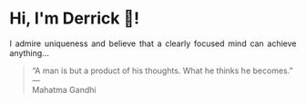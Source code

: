 # Hi, I'm Derrick 👋!
<p align="justify">I admire uniqueness and believe that a clearly focused mind can achieve anything...</p> 
<!-- #quote-start -->
<blockquote>&ldquo;A man is but a product of his thoughts. What he thinks he becomes.&rdquo; &mdash; <footer>Mahatma Gandhi</footer></blockquote>
<!-- #quote-end -->
